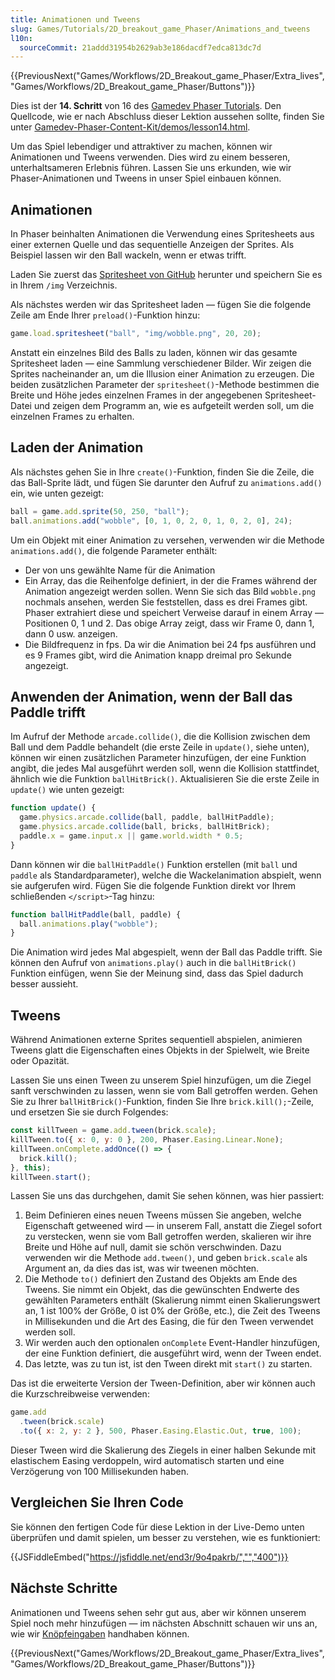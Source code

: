 ```yaml
---
title: Animationen und Tweens
slug: Games/Tutorials/2D_breakout_game_Phaser/Animations_and_tweens
l10n:
  sourceCommit: 21addd31954b2629ab3e186dacdf7edca813dc7d
---
```


{{PreviousNext("Games/Workflows/2D_Breakout_game_Phaser/Extra_lives", "Games/Workflows/2D_Breakout_game_Phaser/Buttons")}}

Dies ist der **14. Schritt** von 16 des [Gamedev Phaser Tutorials](/de/docs/Games/Tutorials/2D_breakout_game_Phaser). Den Quellcode, wie er nach Abschluss dieser Lektion aussehen sollte, finden Sie unter [Gamedev-Phaser-Content-Kit/demos/lesson14.html](https://github.com/end3r/Gamedev-Phaser-Content-Kit/blob/gh-pages/demos/lesson14.html).

Um das Spiel lebendiger und attraktiver zu machen, können wir Animationen und Tweens verwenden. Dies wird zu einem besseren, unterhaltsameren Erlebnis führen. Lassen Sie uns erkunden, wie wir Phaser-Animationen und Tweens in unser Spiel einbauen können.

## Animationen

In Phaser beinhalten Animationen die Verwendung eines Spritesheets aus einer externen Quelle und das sequentielle Anzeigen der Sprites. Als Beispiel lassen wir den Ball wackeln, wenn er etwas trifft.

Laden Sie zuerst das [Spritesheet von GitHub](https://github.com/end3r/Gamedev-Phaser-Content-Kit/blob/gh-pages/demos/img/wobble.png) herunter und speichern Sie es in Ihrem `/img` Verzeichnis.

Als nächstes werden wir das Spritesheet laden — fügen Sie die folgende Zeile am Ende Ihrer `preload()`-Funktion hinzu:

```js
game.load.spritesheet("ball", "img/wobble.png", 20, 20);
```

Anstatt ein einzelnes Bild des Balls zu laden, können wir das gesamte Spritesheet laden — eine Sammlung verschiedener Bilder. Wir zeigen die Sprites nacheinander an, um die Illusion einer Animation zu erzeugen. Die beiden zusätzlichen Parameter der `spritesheet()`-Methode bestimmen die Breite und Höhe jedes einzelnen Frames in der angegebenen Spritesheet-Datei und zeigen dem Programm an, wie es aufgeteilt werden soll, um die einzelnen Frames zu erhalten.

## Laden der Animation

Als nächstes gehen Sie in Ihre `create()`-Funktion, finden Sie die Zeile, die das Ball-Sprite lädt, und fügen Sie darunter den Aufruf zu `animations.add()` ein, wie unten gezeigt:

```js
ball = game.add.sprite(50, 250, "ball");
ball.animations.add("wobble", [0, 1, 0, 2, 0, 1, 0, 2, 0], 24);
```

Um ein Objekt mit einer Animation zu versehen, verwenden wir die Methode `animations.add()`, die folgende Parameter enthält:

- Der von uns gewählte Name für die Animation
- Ein Array, das die Reihenfolge definiert, in der die Frames während der Animation angezeigt werden sollen. Wenn Sie sich das Bild `wobble.png` nochmals ansehen, werden Sie feststellen, dass es drei Frames gibt. Phaser extrahiert diese und speichert Verweise darauf in einem Array — Positionen 0, 1 und 2. Das obige Array zeigt, dass wir Frame 0, dann 1, dann 0 usw. anzeigen.
- Die Bildfrequenz in fps. Da wir die Animation bei 24 fps ausführen und es 9 Frames gibt, wird die Animation knapp dreimal pro Sekunde angezeigt.

## Anwenden der Animation, wenn der Ball das Paddle trifft

Im Aufruf der Methode `arcade.collide()`, die die Kollision zwischen dem Ball und dem Paddle behandelt (die erste Zeile in `update()`, siehe unten), können wir einen zusätzlichen Parameter hinzufügen, der eine Funktion angibt, die jedes Mal ausgeführt werden soll, wenn die Kollision stattfindet, ähnlich wie die Funktion `ballHitBrick()`. Aktualisieren Sie die erste Zeile in `update()` wie unten gezeigt:

```js
function update() {
  game.physics.arcade.collide(ball, paddle, ballHitPaddle);
  game.physics.arcade.collide(ball, bricks, ballHitBrick);
  paddle.x = game.input.x || game.world.width * 0.5;
}
```

Dann können wir die `ballHitPaddle()` Funktion erstellen (mit `ball` und `paddle` als Standardparameter), welche die Wackelanimation abspielt, wenn sie aufgerufen wird. Fügen Sie die folgende Funktion direkt vor Ihrem schließenden `</script>`-Tag hinzu:

```js
function ballHitPaddle(ball, paddle) {
  ball.animations.play("wobble");
}
```

Die Animation wird jedes Mal abgespielt, wenn der Ball das Paddle trifft. Sie können den Aufruf von `animations.play()` auch in die `ballHitBrick()` Funktion einfügen, wenn Sie der Meinung sind, dass das Spiel dadurch besser aussieht.

## Tweens

Während Animationen externe Sprites sequentiell abspielen, animieren Tweens glatt die Eigenschaften eines Objekts in der Spielwelt, wie Breite oder Opazität.

Lassen Sie uns einen Tween zu unserem Spiel hinzufügen, um die Ziegel sanft verschwinden zu lassen, wenn sie vom Ball getroffen werden. Gehen Sie zu Ihrer `ballHitBrick()`-Funktion, finden Sie Ihre `brick.kill();`-Zeile, und ersetzen Sie sie durch Folgendes:

```js
const killTween = game.add.tween(brick.scale);
killTween.to({ x: 0, y: 0 }, 200, Phaser.Easing.Linear.None);
killTween.onComplete.addOnce(() => {
  brick.kill();
}, this);
killTween.start();
```

Lassen Sie uns das durchgehen, damit Sie sehen können, was hier passiert:

1. Beim Definieren eines neuen Tweens müssen Sie angeben, welche Eigenschaft getweened wird — in unserem Fall, anstatt die Ziegel sofort zu verstecken, wenn sie vom Ball getroffen werden, skalieren wir ihre Breite und Höhe auf null, damit sie schön verschwinden. Dazu verwenden wir die Methode `add.tween()`, und geben `brick.scale` als Argument an, da dies das ist, was wir tweenen möchten.
2. Die Methode `to()` definiert den Zustand des Objekts am Ende des Tweens. Sie nimmt ein Objekt, das die gewünschten Endwerte des gewählten Parameters enthält (Skalierung nimmt einen Skalierungswert an, 1 ist 100% der Größe, 0 ist 0% der Größe, etc.), die Zeit des Tweens in Millisekunden und die Art des Easing, die für den Tween verwendet werden soll.
3. Wir werden auch den optionalen `onComplete` Event-Handler hinzufügen, der eine Funktion definiert, die ausgeführt wird, wenn der Tween endet.
4. Das letzte, was zu tun ist, ist den Tween direkt mit `start()` zu starten.

Das ist die erweiterte Version der Tween-Definition, aber wir können auch die Kurzschreibweise verwenden:

```js
game.add
  .tween(brick.scale)
  .to({ x: 2, y: 2 }, 500, Phaser.Easing.Elastic.Out, true, 100);
```

Dieser Tween wird die Skalierung des Ziegels in einer halben Sekunde mit elastischem Easing verdoppeln, wird automatisch starten und eine Verzögerung von 100 Millisekunden haben.

## Vergleichen Sie Ihren Code

Sie können den fertigen Code für diese Lektion in der Live-Demo unten überprüfen und damit spielen, um besser zu verstehen, wie es funktioniert:

{{JSFiddleEmbed("https://jsfiddle.net/end3r/9o4pakrb/","","400")}}

## Nächste Schritte

Animationen und Tweens sehen sehr gut aus, aber wir können unserem Spiel noch mehr hinzufügen — im nächsten Abschnitt schauen wir uns an, wie wir [Knöpfeingaben](/de/docs/Games/Tutorials/2D_breakout_game_Phaser/Buttons) handhaben können.

{{PreviousNext("Games/Workflows/2D_Breakout_game_Phaser/Extra_lives", "Games/Workflows/2D_Breakout_game_Phaser/Buttons")}}
